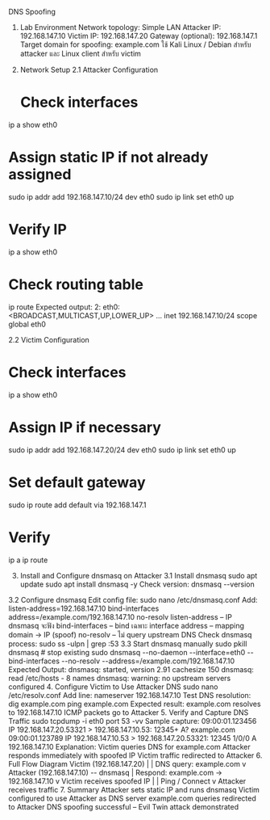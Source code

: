 DNS Spoofing

1. Lab Environment
Network topology: Simple LAN
Attacker IP: 192.168.147.10
Victim IP: 192.168.147.20
Gateway (optional): 192.168.147.1
Target domain for spoofing: example.com
ใช้ Kali Linux / Debian สำหรับ attacker และ Linux client สำหรับ victim

2. Network Setup
2.1 Attacker Configuration
   # Check interfaces
ip a show eth0

# Assign static IP if not already assigned
sudo ip addr add 192.168.147.10/24 dev eth0
sudo ip link set eth0 up

# Verify IP
ip a show eth0

# Check routing table
ip route
Expected output:
2: eth0: <BROADCAST,MULTICAST,UP,LOWER_UP> ...
    inet 192.168.147.10/24 scope global eth0
    
2.2 Victim Configuration
# Check interfaces
ip a show eth0

# Assign IP if necessary
sudo ip addr add 192.168.147.20/24 dev eth0
sudo ip link set eth0 up

# Set default gateway
sudo ip route add default via 192.168.147.1

# Verify
ip a
ip route


3. Install and Configure dnsmasq on Attacker
3.1 Install dnsmasq
sudo apt update
sudo apt install dnsmasq -y
Check version:
dnsmasq --version

3.2 Configure dnsmasq
Edit config file:
sudo nano /etc/dnsmasq.conf
Add:
listen-address=192.168.147.10
bind-interfaces
address=/example.com/192.168.147.10
no-resolv
listen-address – IP dnsmasq จะฟัง
bind-interfaces – bind เฉพาะ interface
address – mapping domain → IP (spoof)
no-resolv – ไม่ query upstream DNS
Check dnsmasq process:
sudo ss -ulpn | grep :53
3.3 Start dnsmasq manually
sudo pkill dnsmasq  # stop existing
sudo dnsmasq --no-daemon --interface=eth0 --bind-interfaces --no-resolv --address=/example.com/192.168.147.10
Expected Output:
dnsmasq: started, version 2.91 cachesize 150
dnsmasq: read /etc/hosts - 8 names
dnsmasq: warning: no upstream servers configured
4. Configure Victim to Use Attacker DNS
sudo nano /etc/resolv.conf
Add line:
nameserver 192.168.147.10
Test DNS resolution:
dig example.com
ping example.com
Expected result:
example.com resolves to 192.168.147.10
ICMP packets go to Attacker
5. Verify and Capture DNS Traffic
sudo tcpdump -i eth0 port 53 -vv
Sample capture:
09:00:01.123456 IP 192.168.147.20.53321 > 192.168.147.10.53: 12345+ A? example.com
09:00:01.123789 IP 192.168.147.10.53 > 192.168.147.20.53321: 12345 1/0/0 A 192.168.147.10
Explanation:
Victim queries DNS for example.com
Attacker responds immediately with spoofed IP
Victim traffic redirected to Attacker
6. Full Flow Diagram
Victim (192.168.147.20)
       |
       | DNS query: example.com
       v
Attacker (192.168.147.10) -- dnsmasq
       | Respond: example.com -> 192.168.147.10
       v
Victim receives spoofed IP
       |
       | Ping / Connect
       v
Attacker receives traffic
7. Summary
Attacker sets static IP and runs dnsmasq
Victim configured to use Attacker as DNS server
example.com queries redirected to Attacker
DNS spoofing successful – Evil Twin attack demonstrated
